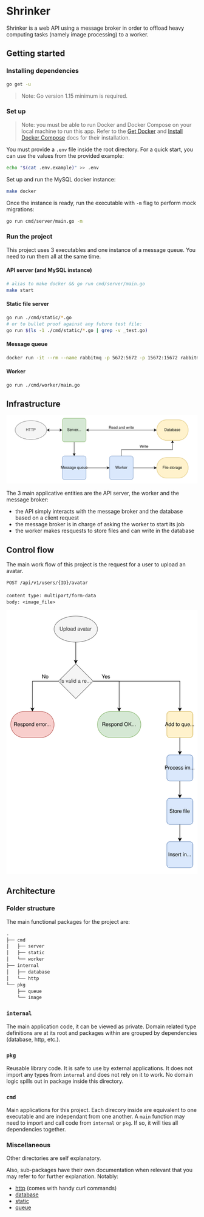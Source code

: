 # Shrinker

Shrinker is a web API using a message broker in order to offload heavy computing tasks (namely image processing) to a worker.

## Getting started

### Installing dependencies

```sh
go get -u
```

> Note: Go version 1.15 minimum is required.

### Set up

> Note: you must be able to run Docker and Docker Compose on your local machine to run this app. Refer to the [Get Docker](https://docs.docker.com/get-docker/) and [Install Docker Compose](https://docs.docker.com/compose/install/) docs for their installation.

You must provide a `.env` file inside the root directory.
For a quick start, you can use the values from the provided example:

```sh
echo "$(cat .env.example)" >> .env
```

Set up and run the MySQL docker instance:

```sh
make docker
```

Once the instance is ready, run the executable with `-m` flag to perform mock migrations:

```sh
go run cmd/server/main.go -m
```

<!-- Message queue docker set up here -->

<!-- Static server does not need any particular set up -->

### Run the project

This project uses 3 executables and one instance of a message queue. You need to run them all at the same time.

#### API server (and MySQL instance)

```sh
# alias to make docker && go run cmd/server/main.go
make start
```

#### Static file server

```sh
go run ./cmd/static/*.go
# or to bullet proof against any future test file:
go run $(ls -1 ./cmd/static/*.go | grep -v _test.go)
```

#### Message queue

```sh
docker run -it --rm --name rabbitmq -p 5672:5672 -p 15672:15672 rabbitmq:3-management
```

#### Worker

```sh
go run ./cmd/worker/main.go
```

## Infrastructure

![infrastrucute schema](docs/infrastructure.svg)

The 3 main applicative entities are the API server, the worker and the message broker:

- the API simply interacts with the message broker and the database based on a client request
- the message broker is in charge of asking the worker to start its job
- the worker makes resquests to store files and can write in the database

## Control flow

The main work flow of this project is the request for a user to upload an avatar.

```txt
POST /api/v1/users/{ID}/avatar

content type: multipart/form-data
body: <image_file>
```

![image upload flowchart](docs/control_flow.svg)

## Architecture

### Folder structure

The main functional packages for the project are:

```txt
.
├── cmd
│   ├── server
│   ├── static
│   └── worker
├── internal
│   ├── database
│   └── http
└── pkg
    ├── queue
    └── image
```

### `internal`

The main application code, it can be viewed as private. Domain related type definitions are at its root and packages within are grouped by dependencies (database, http, etc.).

### `pkg`

Reusable library code. It is safe to use by external applications. It does not import any types from `internal` and does not rely on it to work. No domain logic spills out in package inside this directory.

### `cmd`

Main applications for this project. Each direcory inside are equivalent to one executable and are independant from one another. A `main` function may need to import and call code from `internal` or `pkg`. If so, it will ties all dependencies together.

### Miscellaneous

Other directories are self explanatory.

Also, sub-packages have their own documentation when relevant that you may refer to for further explanation. Notably:

- [http](internal/http/README.md) (comes with handy curl commands)
- [database](internal/database/README.md)
- [static](cmd/static/README.md)
- [queue](pkg/queue/README.md)
